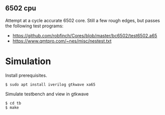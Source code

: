 
## 6502 cpu

Attempt at a cycle accurate 6502 core. Still a few rough edges, but passes the following test programs:
- https://github.com/robfinch/Cores/blob/master/bc6502/test6502.a65
- https://www.qmtpro.com/~nes/misc/nestest.txt

# Simulation

Install prerequisites. 
```
$ sudo apt install iverilog gtkwave xa65
```

Simulate testbench and view in gtkwave
```
$ cd tb 
$ make 
```

